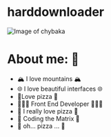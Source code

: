 # harddownloader
![Image of chybaka](https://i.pinimg.com/originals/cc/33/cd/cc33cdb7eff28957027a2eb858dbcf94.gif)

# About me: :thinking:
* :mountain_snow: I love mountains :mountain_snow:
* :globe_with_meridians: I love beautiful interfaces :globe_with_meridians:
* :pizza:Love pizza :pizza:
* 👨🏻‍💻 Front End Developer 👨🏻‍💻 
* :pizza: I really love pizza :pizza:
* :pill: Coding the Matrix :pill:
* :pizza: oh... pizza ... :pizza: